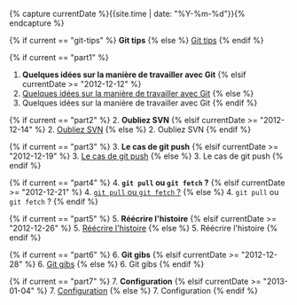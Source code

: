 {% capture currentDate %}{{site.time | date: "%Y-%m-%d"}}{% endcapture %}
<div class="post-list"><div class="name icon-pushpin">

{% if current == "git-tips" %}
**Git tips**
{% else %}
[Git tips](/article/2012-12-12/git-tips)
{% endif %}

</div><div class="list" markdown="true">

{% if current == "part1" %}
1. **Quelques idées sur la manière de travailler avec Git**
{% elsif currentDate >= "2012-12-12" %}
1. [Quelques idées sur la manière de travailler avec Git](/article/2012-12-12/git-tips-1)
{% else %}
1. Quelques idées sur la manière de travailler avec Git
{% endif %}

{% if current == "part2" %}
2. **Oubliez SVN**
{% elsif currentDate >= "2012-12-14" %}
2. [Oubliez SVN](/article/2012-12-14/git-tips-2)
{% else %}
2. Oubliez SVN
{% endif %}

{% if current == "part3" %}
3. **Le cas de git push**
{% elsif currentDate >= "2012-12-19" %}
3. [Le cas de git push](/article/2012-12-18/git-tips-3)
{% else %}
3. Le cas de git push
{% endif %}

{% if current == "part4" %}
4. **`git pull` ou `git fetch` ?**
{% elsif currentDate >= "2012-12-21" %}
4. [`git pull` ou `git fetch` ?](/article/2012-12-21/git-tips-4)
{% else %}
4. `git pull` ou `git fetch` ?
{% endif %}

{% if current == "part5" %}
5. **Réécrire l'histoire**
{% elsif currentDate >= "2012-12-26" %}
5. [Réécrire l'histoire](/article/2012-12-26/git-tips-5)
{% else %}
5. Réécrire l'histoire
{% endif %}

{% if current == "part6" %}
6. **Git gibs**
{% elsif currentDate >= "2012-12-28" %}
6. [Git gibs](/article/2012-12-28/git-tips-6)
{% else %}
6. Git gibs
{% endif %}

{% if current == "part7" %}
7. **Configuration**
{% elsif currentDate >= "2013-01-04" %}
7. [Configuration](/article/2013-01-04/git-tips-7)
{% else %}
7. Configuration
{% endif %}

</div></div>
